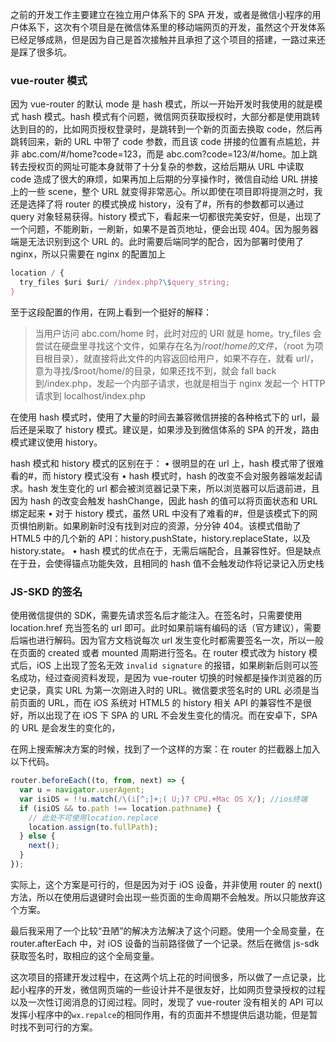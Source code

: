 之前的开发工作主要建立在独立用户体系下的 SPA 开发，或者是微信小程序的用户体系下，这次有个项目是在微信体系里的移动端网页的开发，虽然这个开发体系已经足够成熟，但是因为自己是首次接触并且承担了这个项目的搭建，一路过来还是踩了很多坑。

### vue-router 模式

因为 vue-router 的默认 mode 是 hash 模式，所以一开始开发时我使用的就是模式 hash 模式。hash 模式有个问题，微信网页获取授权时，大部分都是使用跳转达到目的的，比如网页授权登录时，是跳转到一个新的页面去换取 code，然后再跳转回来，新的 URL 中带了 code 参数，而且该 code 拼接的位置有点尴尬，并非 abc.com/#/home?code=123，而是 abc.com?code=123/#/home。加上跳转去授权页的网址可能本身就带了十分复杂的参数，这给后期从 URL 中读取 code 造成了很大的麻烦，如果再加上后期的分享操作时，微信自动给 URL 拼接上的一些 scene，整个 URL 就变得非常恶心。所以即使在项目即将提测之时，我还是选择了将 router 的模式换成 history，没有了#，所有的参数都可以通过 query 对象轻易获得。history 模式下，看起来一切都很完美安好，但是，出现了一个问题，不能刷新，一刷新，如果不是首页地址，便会出现 404。因为服务器端是无法识别到这个 URL 的。此时需要后端同学的配合，因为部署时使用了 nginx，所以只需要在 nginx 的配置加上

```js
location / {
  try_files $uri $uri/ /index.php?\$query_string;
}
```

至于这段配置的作用，在网上看到一个挺好的解释：

> 当用户访问 abc.com/home 时，此时对应的 URI 就是 home。try_files 会尝试在硬盘里寻找这个文件，如果存在名为/$root/home的文件，（$root 为项目根目录），就直接将此文件的内容返回给用户，如果不存在，就看 url/，意为寻找/\$root/home/的目录，如果还找不到，就会 fall back 到/index.php，发起一个内部子请求，也就是相当于 nginx 发起一个 HTTP 请求到 localhost/index.php

在使用 hash 模式时，使用了大量的时间去兼容微信拼接的各种格式下的 url，最后还是采取了 history 模式。建议是，如果涉及到微信体系的 SPA 的开发，路由模式建议使用 history。

hash 模式和 history 模式的区别在于：
• 很明显的在 url 上，hash 模式带了很难看的#，而 history 模式没有
• hash 模式时，hash 的改变不会对服务器端发起请求。hash 发生变化的 url 都会被浏览器记录下来，所以浏览器可以后退前进，且因为 hash 的改变会触发 hashChange，因此 hash 的值可以将页面状态和 URL 绑定起来
• 对于 history 模式，虽然 URL 中没有了难看的#，但是该模式下的网页惧怕刷新。如果刷新时没有找到对应的资源，分分钟 404。该模式借助了 HTML5 中的几个新的 API：history.pushState，history.replaceState，以及 history.state。
• hash 模式的优点在于，无需后端配合，且兼容性好。但是缺点在于丑，会使得锚点功能失效，且相同的 hash 值不会触发动作将记录记入历史栈

### JS-SKD 的签名

使用微信提供的 SDK，需要先请求签名后才能注入。在签名时，只需要使用 location.href 充当签名的 url 即可。此时如果前端有编码的话（官方建议），需要后端也进行解码。因为官方文档说每次 url 发生变化时都需要签名一次，所以一般在页面的 created 或者 mounted 周期进行签名。在 router 模式改为 history 模式后，iOS 上出现了签名无效 `invalid signature` 的报错，如果刷新后则可以签名成功，经过查阅资料发现，是因为 vue-router 切换的时候都是操作浏览器的历史记录，真实 URL 为第一次刚进入时的 URL。微信要求签名时的 URL 必须是当前页面的 URL，而在 iOS 系统对 HTML5 的 history 相关 API 的兼容性不是很好，所以出现了在 iOS 下 SPA 的 URL 不会发生变化的情况。而在安卓下，SPA 的 URL 是会发生的变化的，

在网上搜索解决方案的时候，找到了一个这样的方案：在 router 的拦截器上加入以下代码。

```js
router.beforeEach((to, from, next) => {
  var u = navigator.userAgent;
  var isiOS = !!u.match(/\(i[^;]+;( U;)? CPU.+Mac OS X/); //ios终端
  if (isiOS && to.path !== location.pathname) {
    // 此处不可使用location.replace
    location.assign(to.fullPath);
  } else {
    next();
  }
});
```

实际上，这个方案是可行的，但是因为对于 iOS 设备，并非使用 router 的 next()方法，所以在使用后退键时会出现一些页面的生命周期不会触发。所以只能放弃这个方案。

最后我采用了一个比较“丑陋”的解决方法解决了这个问题。使用一个全局变量，在 router.afterEach 中，对 iOS 设备的当前路径做了一个记录。然后在微信 js-sdk 获取签名时，取相应的这个全局变量。

这次项目的搭建开发过程中，在这两个坑上花的时间很多，所以做了一点记录，比起小程序的开发，微信网页端的一些设计并不是很友好，比如网页登录授权的过程以及一次性订阅消息的订阅过程。同时，发现了 vue-router 没有相关的 API 可以发挥小程序中的`wx.repalce`的相同作用，有的页面并不想提供后退功能，但是暂时找不到可行的方案。
